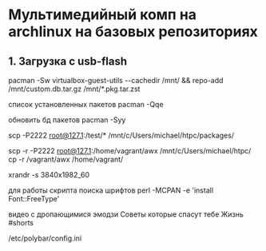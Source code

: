 # Мультимедийный комп на archlinux на базовых репозиториях
## 1. Загрузка с usb-flash

pacman -Sw virtualbox-guest-utils --cachedir /mnt/ && repo-add /mnt/custom.db.tar.gz /mnt/*.pkg.tar.zst

список установленных пакетов
pacman -Qqe

обновить бд пакетов
pacman -Syy

scp -P2222 root@127.1:/test/* /mnt/c/Users/michael/htpc/packages/

scp -r -P2222 root@127.1:/home/vagrant/awx /mnt/c/Users/michael/htpc/
cp -r /vagrant/awx /home/vagrant/

xrandr -s 3840x1982_60

для работы скрипта поиска шрифтов
perl -MCPAN -e 'install Font::FreeType'



видео с дропающимися эмодзи
Советы которые спасут тебе Жизнь #shorts

/etc/polybar/config.ini

